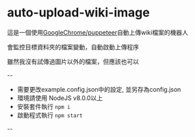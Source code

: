 # auto-upload-wiki-image

這是一個使用[GoogleChrome/puppeteer](https://github.com/GoogleChrome/puppeteer)自動上傳wiki檔案的機器人

會監控目標資料夾的檔案變動，自動啟動上傳程序

雖然我沒有試傳過圖片以外的檔案，但應該也可以

--

* 需要更改example.config.json中的設定, 並另存為config.json
* 環境請使用 NodeJS v8.0.0以上
* 安裝套件執行 `npm i`
* 啟動程式執行 `npm start`

--

